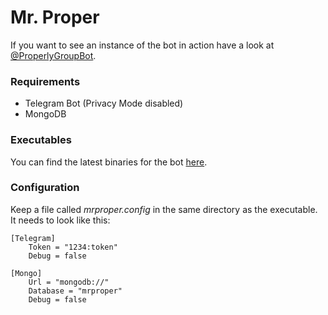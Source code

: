 # Mr. Proper

If you want to see an instance of the bot in action have a look at [@ProperlyGroupBot](https://t.me/ProperlyGroupBot).

### Requirements

* Telegram Bot (Privacy Mode disabled)
* MongoDB

### Executables

You can find the latest binaries for the bot [here](https://github.com/4m4rOk/Mr-Proper/releases).

### Configuration

Keep a file called *mrproper.config* in the same directory as the executable.
It needs to look like this:

```
[Telegram]
	Token = "1234:token"
	Debug = false
	
[Mongo]
	Url = "mongodb://"
	Database = "mrproper"
	Debug = false
```
